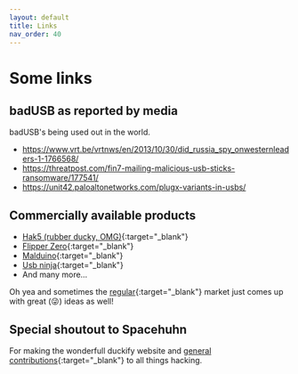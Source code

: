 ```yaml
---
layout: default
title: Links
nav_order: 40
---
```

# Some links
## badUSB as reported by media
badUSB's being used out in the world.
- https://www.vrt.be/vrtnws/en/2013/10/30/did_russia_spy_onwesternleaders-1-1766568/
- https://threatpost.com/fin7-mailing-malicious-usb-sticks-ransomware/177541/
- https://unit42.paloaltonetworks.com/plugx-variants-in-usbs/


## Commercially available products

- [Hak5 (rubber ducky, OMG)](https://shop.hak5.org/products/usb-rubber-ducky){:target="_blank"}
- [Flipper Zero](https://flipperzero.one/){:target="_blank"}
- [Malduino](https://maltronics.com/collections/malduinos){:target="_blank"}
- [Usb ninja](https://usbninja.com/){:target="_blank"}
- And many more…

Oh yea and sometimes the [regular](https://www.amazon.com/mouse-jiggler-usb/s?k=mouse+jiggler+usb){:target="_blank"} market just comes up with great (😜) ideas as well!

## Special shoutout to Spacehuhn

For making the wonderfull duckify website and [general contributions](https://spacehuhn.com){:target="_blank"} to all things hacking.
